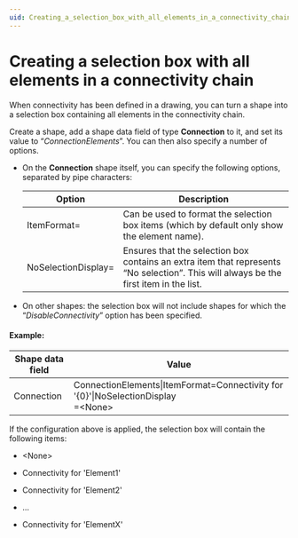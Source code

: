 ```yaml
---
uid: Creating_a_selection_box_with_all_elements_in_a_connectivity_chain
---
```


# Creating a selection box with all elements in a connectivity chain

When connectivity has been defined in a drawing, you can turn a shape into a selection box containing all elements in the connectivity chain.

Create a shape, add a shape data field of type **Connection** to it, and set its value to “*ConnectionElements*”. You can then also specify a number of options.

- On the **Connection** shape itself, you can specify the following options, separated by pipe characters:

    | Option            | Description                                                                                                                           |
    |---------------------|---------------------------------------------------------------------------------------------------------------------------------------|
    | ItemFormat=         | Can be used to format the selection box items (which by default only show the element name).                                          |
    | NoSelectionDisplay= | Ensures that the selection box contains an extra item that represents “No selection”. This will always be the first item in the list. |

- On other shapes: the selection box will not include shapes for which the “*DisableConnectivity*” option has been specified.

#### Example:

| Shape data field | Value                                                                                 |
|------------------|---------------------------------------------------------------------------------------|
| Connection       | ConnectionElements\|ItemFormat=Connectivity for '{0}'\|NoSelectionDisplay<br>=\<None> |

If the configuration above is applied, the selection box will contain the following items:

- \<None>

- Connectivity for 'Element1'

- Connectivity for 'Element2'

- ...

- Connectivity for 'ElementX'
